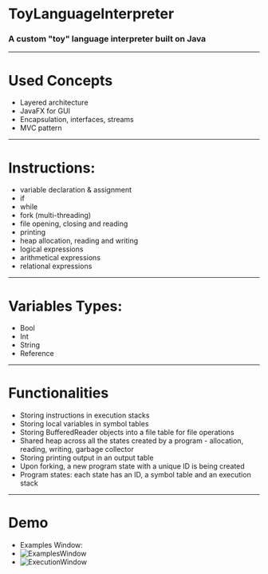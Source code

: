 # ToyLanguageInterpreter
### A custom "toy" language interpreter built on Java

-----

# Used Concepts
- Layered architecture
- JavaFX for GUI
- Encapsulation, interfaces, streams
- MVC pattern

---

# Instructions:
- variable declaration & assignment
- if
- while
- fork (multi-threading)
- file opening, closing and reading
- printing
- heap allocation, reading and writing
- logical expressions
- arithmetical expressions
- relational expressions

---

# Variables Types:
- Bool
- Int
- String
- Reference

---

# Functionalities
- Storing instructions in execution stacks
- Storing local variables in symbol tables
- Storing BufferedReader objects into a file table for file operations
- Shared heap across all the states created by a program - allocation, reading, writing, garbage collector
- Storing printing output in an output table
- Upon forking, a new program state with a unique ID is being created
- Program states: each state has an ID, a symbol table and an execution stack

---

# Demo
- Examples Window:
- ![ExamplesWindow](https://user-images.githubusercontent.com/72063091/158892930-398047e7-099e-49a7-83f3-03952b6a4264.png)
- ![ExecutionWindow](https://user-images.githubusercontent.com/72063091/158892998-4d77c73c-a1a6-4e06-ba2d-e68f5a72fb2b.png)
